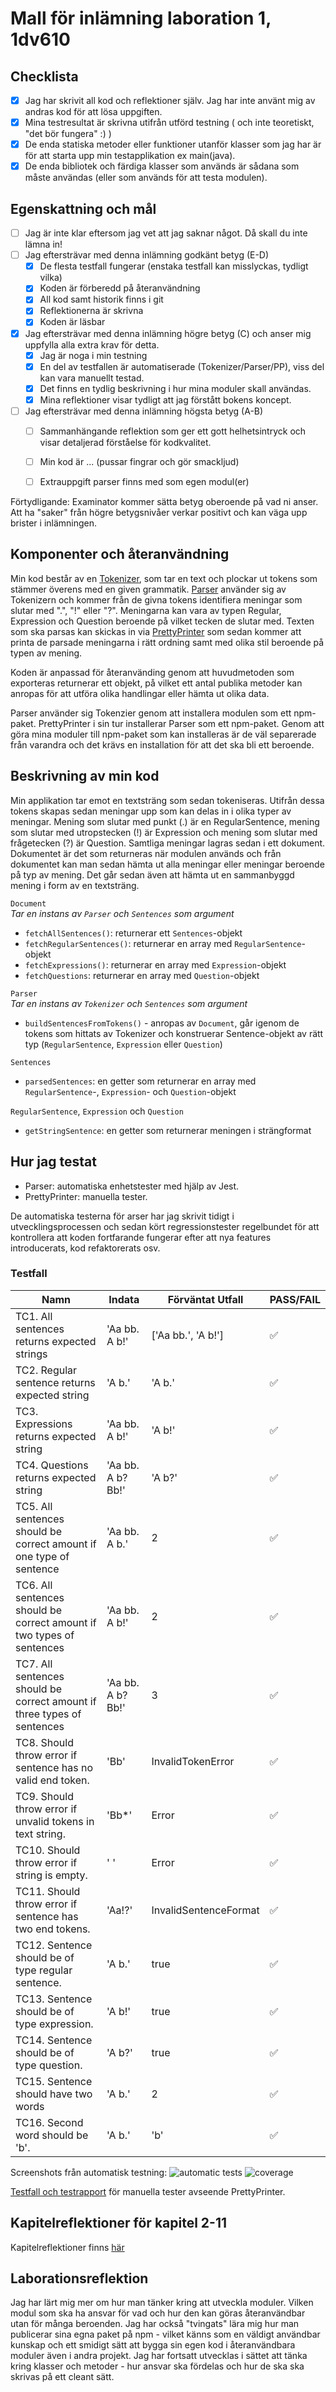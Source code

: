 # Mall för inlämning laboration 1, 1dv610

## Checklista
  - [x] Jag har skrivit all kod och reflektioner själv. Jag har inte använt mig av andras kod för att lösa uppgiften.
  - [x] Mina testresultat är skrivna utifrån utförd testning ( och inte teoretiskt, "det bör fungera" :) )
  - [x] De enda statiska metoder eller funktioner utanför klasser som jag har är för att starta upp min testapplikation ex main(java).
  - [x] De enda bibliotek och färdiga klasser som används är sådana som måste användas (eller som används för att testa modulen).

## Egenskattning och mål
  - [ ] Jag är inte klar eftersom jag vet att jag saknar något. Då skall du inte lämna in!
  - [ ] Jag eftersträvar med denna inlämning godkänt betyg (E-D)
    - [x] De flesta testfall fungerar (enstaka testfall kan misslyckas, tydligt vilka)
    - [x] Koden är förberedd på återanvändning
    - [x] All kod samt historik finns i git 
    - [x] Reflektionerna är skrivna
    - [x] Koden är läsbar
  - [x] Jag eftersträvar med denna inlämning högre betyg (C) och anser mig uppfylla alla extra krav för detta. 
    - [x] Jag är noga i min testning
    - [x] En del av testfallen är automatiserade (Tokenizer/Parser/PP), viss del kan vara manuellt testad.
    - [x] Det finns en tydlig beskrivning i hur mina moduler skall användas. 
    - [x] Mina reflektioner visar tydligt att jag förstått bokens koncept.
  - [ ] Jag eftersträvar med denna inlämning högsta betyg (A-B) 
    - [ ] Sammanhängande reflektion som ger ett gott helhetsintryck och visar detaljerad förståelse för kodkvalitet.
    - [ ] Min kod är ... (pussar fingrar och gör smackljud)
    - [ ] Extrauppgift parser finns med som egen modul(er)


Förtydligande: Examinator kommer sätta betyg oberoende på vad ni anser. Att ha "saker" från högre betygsnivåer verkar positivt och kan väga upp brister i inlämningen.

## Komponenter och återanvändning
Min kod består av en [Tokenizer](https://gitlab.lnu.se/1dv610/student/ra223ai/l1), som tar en text och plockar ut tokens som stämmer överens med en given grammatik. [Parser](readme.md) använder sig av Tokenizern och kommer från de givna tokens identifiera meningar som slutar med ".", "!" eller "?". Meningarna kan vara av typen Regular, Expression och Question beroende på vilket tecken de slutar med. Texten som ska parsas kan skickas in via [PrettyPrinter](https://gitlab.lnu.se/ra223ai/1dv610-laboration-2-ui) som sedan kommer att printa de parsade meningarna i rätt ordning samt med olika stil beroende på typen av mening.

 Koden är anpassad för återanvänding genom att huvudmetoden som exporteras returnerar ett objekt, på vilket ett antal publika metoder kan anropas för att utföra olika handlingar eller hämta ut olika data.

 Parser använder sig Tokenzier genom att installera modulen som ett npm-paket. PrettyPrinter i sin tur installerar Parser som ett npm-paket. Genom att göra mina moduler till npm-paket som kan installeras är de väl separerade från varandra och det krävs en installation för att det ska bli ett beroende.

## Beskrivning av min kod
Min applikation tar emot en textsträng som sedan tokeniseras. Utifrån dessa tokens skapas sedan meningar upp som kan delas in i olika typer av meningar. Mening som slutar med punkt (.) är en RegularSentence, mening som slutar med utropstecken (!) är Expression och mening som slutar med frågetecken (?) är Question. Samtliga meningar lagras sedan i ett dokument. Dokumentet är det som returneras när modulen används och från dokumentet kan man sedan hämta ut alla meningar eller meningar beroende på typ av mening. Det går sedan även att hämta ut en sammanbyggd mening i form av en textsträng. 

```Document```<br>
*Tar en instans av ```Parser``` och ```Sentences``` som argument*
- ```fetchAllSentences()```: returnerar ett ```Sentences```-objekt
- ```fetchRegularSentences()```: returnerar en array med ```RegularSentence```-objekt
- ```fetchExpressions()```: returnerar en array med ```Expression```-objekt
- ```fetchQuestions```: returnerar en array med ```Question```-objekt

```Parser```<br>
*Tar en instans av ```Tokenizer``` och ```Sentences``` som argument*
- ```buildSentencesFromTokens()``` - anropas av ```Document```, går igenom de tokens som hittats av Tokenizer och konstruerar Sentence-objekt av rätt typ (```RegularSentence```, ```Expression``` eller ```Question```)

```Sentences```
- ```parsedSentences```: en getter som returnerar en array med ```RegularSentence```-, ```Expression```- och ```Question```-objekt

```RegularSentence```, ```Expression``` och ```Question```
- ```getStringSentence```: en getter som returnerar meningen i strängformat


## Hur jag testat
* Parser: automatiska enhetstester med hjälp av Jest. 
* PrettyPrinter: manuella tester.

De automatiska testerna för arser har jag skrivit tidigt i utvecklingsprocessen och sedan kört regressionstester regelbundet för att kontrollera att koden fortfarande fungerar efter att nya features introducerats, kod refaktorerats osv. 

### Testfall
| Namn      | Indata | Förväntat Utfall | PASS/FAIL |
| --------- | ------ | ---------------- | --------- |
| TC1. All sentences returns expected strings | 'Aa bb. A b!' | ['Aa bb.', 'A b!'] | :white_check_mark: |
| TC2. Regular sentence returns expected string | 'A b.' | 'A b.' | :white_check_mark: |
| TC3. Expressions returns expected string | 'Aa bb. A b!' | 'A b!' | :white_check_mark: |
| TC4. Questions returns expected string | 'Aa bb. A b? Bb!' | 'A b?' | :white_check_mark: |
| TC5. All sentences should be correct amount if one type of sentence | 'Aa bb. A b.' | 2 | :white_check_mark: |
| TC6. All sentences should be correct amount if two types of sentences | 'Aa bb. A b!' | 2 | :white_check_mark: |
| TC7. All sentences should be correct amount if three types of sentences | 'Aa bb. A b? Bb!' | 3 | :white_check_mark: |
| TC8. Should throw error if sentence has no valid end token. | 'Bb' | InvalidTokenError | :white_check_mark: |
| TC9. Should throw error if unvalid tokens in text string. | 'Bb*' | Error | :white_check_mark: |
| TC10. Should throw error if string is empty. | '  ' | Error | :white_check_mark: |
| TC11. Should throw error if sentence has two end tokens. | 'Aa!?' | InvalidSentenceFormat | :white_check_mark: |
| TC12. Sentence should be of type regular sentence. | 'A b.' | true | :white_check_mark: |
| TC13. Sentence should be of type expression. | 'A b!' | true | :white_check_mark: |
| TC14. Sentence should be of type question. | 'A b?' | true | :white_check_mark: |
| TC15. Sentence should have two words | 'A b.' | 2 | :white_check_mark: |
| TC16. Second word should be 'b'. | 'A b.' | 'b' | :white_check_mark: |

Screenshots från automatisk testning:
![automatic tests](images/automatic-tests-overview.png)
![coverage](images/automatic-tests-coverage.png)

[Testfall och testrapport](https://docs.google.com/document/d/1Q_JXJrX656hw_FFVIddJkQMdCk7Z1rdIb1Y8xizGHJ8/edit) för manuella tester avseende PrettyPrinter.

## Kapitelreflektioner för kapitel 2-11
Kapitelreflektioner finns [här](https://docs.google.com/document/d/143u7TiyQpqgmYeNaQ4g9XDsZvJylrIckLx61HSkn5Rg/edit#)

## Laborationsreflektion
Jag har lärt mig mer om hur man tänker kring att utveckla moduler. Vilken modul som ska ha ansvar för vad och hur den kan göras återanvändbar utan för många beroenden. Jag har också "tvingats" lära mig hur man publicerar sina egna paket på npm - vilket känns som en väldigt användbar kunskap och ett smidigt sätt att bygga sin egen kod i återanvändbara moduler även i andra projekt. Jag har fortsatt utvecklas i sättet att tänka kring klasser och metoder - hur ansvar ska fördelas och hur de ska ska skrivas på ett cleant sätt.
